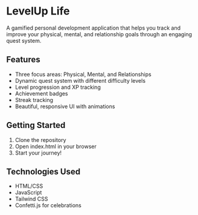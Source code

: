 # LevelUp Life

A gamified personal development application that helps you track and improve your physical, mental, and relationship goals through an engaging quest system.

## Features
- Three focus areas: Physical, Mental, and Relationships
- Dynamic quest system with different difficulty levels
- Level progression and XP tracking
- Achievement badges
- Streak tracking
- Beautiful, responsive UI with animations

## Getting Started
1. Clone the repository
2. Open index.html in your browser
3. Start your journey!

## Technologies Used
- HTML/CSS
- JavaScript
- Tailwind CSS
- Confetti.js for celebrations 